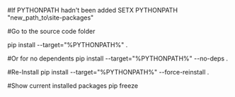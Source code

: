 #If PYTHONPATH hadn't been added
SETX PYTHONPATH "new_path_to\site-packages"

#Go to the source code folder

pip install --target="%PYTHONPATH%" .

#Or for no dependents
pip install --target="%PYTHONPATH%" --no-deps .

#Re-Install
pip install --target="%PYTHONPATH%" --force-reinstall .

#Show current installed packages
pip freeze
